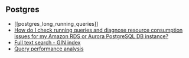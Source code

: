 ## Postgres
- [[postgres_long_running_queries]]
- [How do I check running queries and diagnose resource consumption issues for my Amazon RDS or Aurora PostgreSQL DB instance?](https://aws.amazon.com/premiumsupport/knowledge-center/rds-postgresql-running-queries/#:~:text=Identify%20the%20current%20activity%20of,identified%20in%20the%20step%201.)
- [Full text search - GIN index](https://www.cybertec-postgresql.com/en/postgresql-more-performance-for-like-and-ilike-statements/)
- [Query performance analysis](https://scalegrid.io/blog/postgres-explain-cost/#:~:text=Understanding%20the%20Postgres%20EXPLAIN%20cost&text=It%20returns%20the%20execution%20plan,scan%20or%20a%20sequential%20scan.)